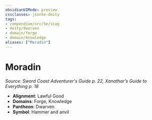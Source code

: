 ```yaml
---
obsidianUIMode: preview
cssclasses: json5e-deity
tags:
- compendium/src/5e/scag
- deity/dwarven
- domain/forge
- domain/knowledge
aliases: ["Moradin"]
---
```

# Moradin
*Source: Sword Coast Adventurer's Guide p. 22, Xanathar's Guide to Everything p. 18* 

- **Alignment**: Lawful Good
- **Domains**: Forge, Knowledge
- **Pantheon**: Dwarven
- **Symbol**: Hammer and anvil